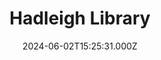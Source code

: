 ---
date: 2024-06-02T15:25:31.000Z
title: Hadleigh Library
latitude: 52.04247690042454
longitude: 0.9546660522905999
category: checkin
---
